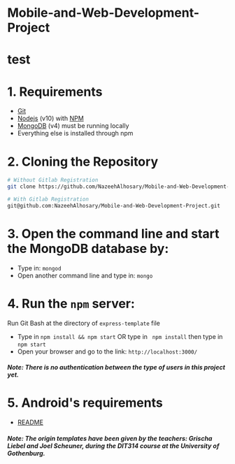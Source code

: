 # Mobile-and-Web-Development-Project

# test

# 1. Requirements

* [Git](https://git-scm.com/) 
* [Nodejs](https://nodejs.org/en/) (v10) with [NPM](https://www.npmjs.com/)
* [MongoDB](https://www.mongodb.com/) (v4) must be running locally
* Everything else is installed through npm

# 2. Cloning the Repository

```bash
# Without Gitlab Registration
git clone https://github.com/NazeehAlhosary/Mobile-and-Web-Development-Project.git

# With Gitlab Registration
git@github.com:NazeehAlhosary/Mobile-and-Web-Development-Project.git
```

# 3. Open the command line and start the MongoDB database by:

  * Type in: ```mongod```
  * Open another command line and type in: ```mongo```
  
# 4. Run the ```npm``` server:

  Run Git Bash at the directory of ```express-template``` file  
   * Type in ```npm install && npm start``` OR type in ``` npm install``` then type in ``` npm start ```
   * Open your browser and go to the link: ```http://localhost:3000/```
   ##### Note: There is no authentication between the type of users in this project yet.

# 5. Android's requirements

  * [README](https://github.com/NazeehAlhosary/Mobile-and-Web-Development-Project/tree/master/android-template)
  
#####  Note: The origin templates have been given by the teachers: *Grischa Liebel* and *Joel Scheuner*, during the DIT314 course at the University of Gothenburg.
